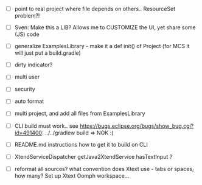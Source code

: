 
- [ ] point to real project where file depends on others.. ResourceSet problem?!

- [ ] Sven: Make this a LIB? Allows me to CUSTOMIZE the UI, yet share some (JS) code
 
 - [ ] generalize ExamplesLibrary - make it a def init() of Project (for MCS it will just put a build.gradle)
 
- [ ] dirty indicator?

- [ ] multi user

- [ ] security

- [ ] auto format

- [ ] multi project, and add all files from ExamplesLibrary

- [ ] CLI build must work.. see https://bugs.eclipse.org/bugs/show_bug.cgi?id=491400: ../../gradlew build => NOK :(

- [ ] README.md instructions how to get it to build on CLI

- [ ] XtendServiceDispatcher getJava2XtendService hasTextInput ?

- [ ] reformat all sources? what convention does Xtext use - tabs or spaces, how many?  Set up Xtext Oomph workspace...
